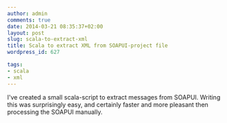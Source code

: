 ```yaml
---
author: admin
comments: true
date: 2014-03-21 08:35:37+02:00
layout: post
slug: scala-to-extract-xml
title: Scala to extract XML from SOAPUI-project file
wordpress_id: 627

tags:
- scala
- xml
---
```


I've created a small scala-script to extract messages from SOAPUI. Writing this was surprisingly easy, and certainly faster and more pleasant then processing the SOAPUI manually.
